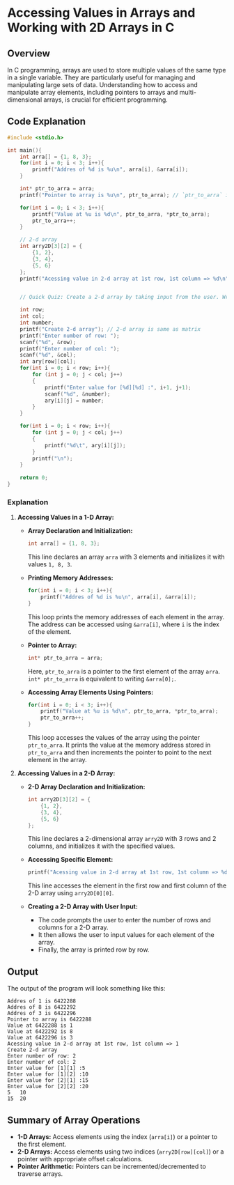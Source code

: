 # Accessing Values in Arrays and Working with 2D Arrays in C

## Overview

In C programming, arrays are used to store multiple values of the same type in a single variable. They are particularly useful for managing and manipulating large sets of data. Understanding how to access and manipulate array elements, including pointers to arrays and multi-dimensional arrays, is crucial for efficient programming.

## Code Explanation

```c
#include <stdio.h> 

int main(){
    int arra[] = {1, 8, 3};
    for(int i = 0; i < 3; i++){
        printf("Addres of %d is %u\n", arra[i], &arra[i]);
    }

    int* ptr_to_arra = arra;
    printf("Pointer to array is %u\n", ptr_to_arra); // `ptr_to_arra` is equal to `&arra[0]`

    for(int i = 0; i < 3; i++){
        printf("Value at %u is %d\n", ptr_to_arra, *ptr_to_arra);
        ptr_to_arra++;
    }

    // 2-d array
    int arry2D[3][2] = {
        {1, 2},
        {3, 4},
        {5, 6}
    };
    printf("Acessing value in 2-d array at 1st row, 1st column => %d\n", arry2D[0][0]);  // Acessing value in 2-d arry <array_name>[row][col], where row and column start from 0 to n-1


    // Quick Quiz: Create a 2-d array by taking input from the user. Write a display function to print the content of this 2-d array on the screen.

    int row;
    int col;
    int number;
    printf("Create 2-d array"); // 2-d array is same as matrix
    printf("Enter number of row: ");
    scanf("%d", &row);
    printf("Enter number of col: ");
    scanf("%d", &col);
    int ary[row][col];
    for(int i = 0; i < row; i++){
        for (int j = 0; j < col; j++)
        {
            printf("Enter value for [%d][%d] :", i+1, j+1);
            scanf("%d", &number);
            ary[i][j] = number;
        }
    }

    for(int i = 0; i < row; i++){
        for (int j = 0; j < col; j++)
        {
            printf("%d\t", ary[i][j]);
        }
        printf("\n");
    }
    
    return 0;
}
```

### Explanation

1. **Accessing Values in a 1-D Array:**
   - **Array Declaration and Initialization:**
     ```c
     int arra[] = {1, 8, 3};
     ```
     This line declares an array `arra` with 3 elements and initializes it with values `1, 8, 3`.

   - **Printing Memory Addresses:**
     ```c
     for(int i = 0; i < 3; i++){
         printf("Addres of %d is %u\n", arra[i], &arra[i]);
     }
     ```
     This loop prints the memory addresses of each element in the array. The address can be accessed using `&arra[i]`, where `i` is the index of the element.

   - **Pointer to Array:**
     ```c
     int* ptr_to_arra = arra;
     ```
     Here, `ptr_to_arra` is a pointer to the first element of the array `arra`. `int* ptr_to_arra` is equivalent to writing `&arra[0];`.

   - **Accessing Array Elements Using Pointers:**
     ```c
     for(int i = 0; i < 3; i++){
         printf("Value at %u is %d\n", ptr_to_arra, *ptr_to_arra);
         ptr_to_arra++;
     }
     ```
     This loop accesses the values of the array using the pointer `ptr_to_arra`. It prints the value at the memory address stored in `ptr_to_arra` and then increments the pointer to point to the next element in the array.

2. **Accessing Values in a 2-D Array:**
   - **2-D Array Declaration and Initialization:**
     ```c
     int arry2D[3][2] = {
         {1, 2},
         {3, 4},
         {5, 6}
     };
     ```
     This line declares a 2-dimensional array `arry2D` with 3 rows and 2 columns, and initializes it with the specified values.

   - **Accessing Specific Element:**
     ```c
     printf("Acessing value in 2-d array at 1st row, 1st column => %d\n", arry2D[0][0]); 
     ```
     This line accesses the element in the first row and first column of the 2-D array using `arry2D[0][0]`.

   - **Creating a 2-D Array with User Input:**
     - The code prompts the user to enter the number of rows and columns for a 2-D array.
     - It then allows the user to input values for each element of the array.
     - Finally, the array is printed row by row.

## Output

The output of the program will look something like this:

```plaintext
Addres of 1 is 6422288
Addres of 8 is 6422292
Addres of 3 is 6422296
Pointer to array is 6422288
Value at 6422288 is 1
Value at 6422292 is 8
Value at 6422296 is 3
Acessing value in 2-d array at 1st row, 1st column => 1
Create 2-d array
Enter number of row: 2
Enter number of col: 2
Enter value for [1][1] :5
Enter value for [1][2] :10
Enter value for [2][1] :15
Enter value for [2][2] :20
5   10  
15  20
```

## Summary of Array Operations
- **1-D Arrays:** Access elements using the index (`arra[i]`) or a pointer to the first element.
- **2-D Arrays:** Access elements using two indices (`arry2D[row][col]`) or a pointer with appropriate offset calculations.
- **Pointer Arithmetic:** Pointers can be incremented/decremented to traverse arrays.